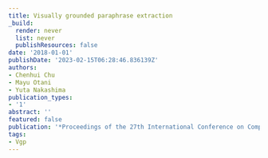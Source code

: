 ```yaml
---
title: Visually grounded paraphrase extraction
_build:
  render: never
  list: never
  publishResources: false
date: '2018-01-01'
publishDate: '2023-02-15T06:28:46.836139Z'
authors:
- Chenhui Chu
- Mayu Otani
- Yuta Nakashima
publication_types:
- '1'
abstract: ''
featured: false
publication: '*Proceedings of the 27th International Conference on Computational Linguistics*'
tags:
- Vgp
---
```


